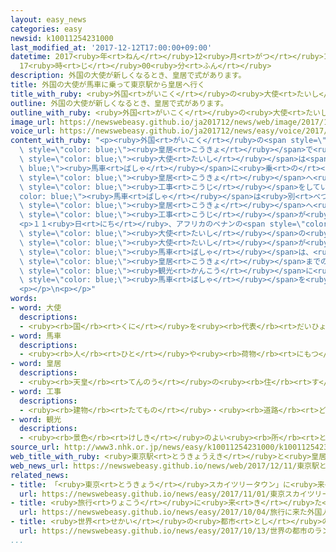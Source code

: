 ```yaml
---
layout: easy_news
categories: easy
newsid: k10011254231000
last_modified_at: '2017-12-12T17:00:00+09:00'
datetime: 2017<ruby>年<rt>ねん</rt></ruby>12<ruby>月<rt>がつ</rt></ruby>12<ruby>日<rt>にち</rt></ruby>
  17<ruby>時<rt>じ</rt></ruby>00<ruby>分<rt>ふん</rt></ruby>
description: 外国の大使が新しくなるとき、皇居で式があります。
title: 外国の大使が馬車に乗って東京駅から皇居へ行く
title_with_ruby: <ruby>外国<rt>がいこく</rt></ruby>の<ruby>大使<rt>たいし</rt></ruby>が<ruby>馬車<rt>ばしゃ</rt></ruby>に<ruby>乗<rt>の</rt></ruby>って<ruby>東京駅<rt>とうきょうえき</rt></ruby>から<ruby>皇居<rt>こうきょ</rt></ruby>へ<ruby>行<rt>い</rt></ruby>く
outline: 外国の大使が新しくなるとき、皇居で式があります。
outline_with_ruby: <ruby>外国<rt>がいこく</rt></ruby>の<ruby>大使<rt>たいし</rt></ruby>が<ruby>新<rt>あたら</rt></ruby>しくなるとき、<ruby>皇居<rt>こうきょ</rt></ruby>で<ruby>式<rt>しき</rt></ruby>があります。
image_url: https://newswebeasy.github.io/ja201712/news/web/image/2017/12/11/K10011254231_1712111205_1712111207_01_02.jpg
voice_url: https://newswebeasy.github.io/ja201712/news/easy/voice/2017/12/12/k10011254231000.mp3
content_with_ruby: "<p><ruby>外国<rt>がいこく</rt></ruby>の<span style=\"color: blue;\"><ruby>大使<rt>たいし</rt></ruby></span>が<ruby>新<rt>あたら</rt></ruby>しくなるとき、<span\
  \ style=\"color: blue;\"><ruby>皇居<rt>こうきょ</rt></ruby></span>で<ruby>式<rt>しき</rt></ruby>があります。<ruby>新<rt>あたら</rt></ruby>しい<span\
  \ style=\"color: blue;\"><ruby>大使<rt>たいし</rt></ruby></span>は<span style=\"color:\
  \ blue;\"><ruby>馬車<rt>ばしゃ</rt></ruby></span>に<ruby>乗<rt>の</rt></ruby>って<ruby>東京駅<rt>とうきょうえき</rt></ruby>から<span\
  \ style=\"color: blue;\"><ruby>皇居<rt>こうきょ</rt></ruby></span>へ<ruby>行<rt>い</rt></ruby>きますが、<ruby>東京駅<rt>とうきょうえき</rt></ruby>の<ruby>周<rt>まわ</rt></ruby>りでは２００７<ruby>年<rt>ねん</rt></ruby>から<span\
  \ style=\"color: blue;\"><ruby>工事<rt>こうじ</rt></ruby></span>をしていました。このため、<span style=\"\
  color: blue;\"><ruby>馬車<rt>ばしゃ</rt></ruby></span>は<ruby>別<rt>べつ</rt></ruby>の<ruby>場所<rt>ばしょ</rt></ruby>から<span\
  \ style=\"color: blue;\"><ruby>皇居<rt>こうきょ</rt></ruby></span>へ<ruby>行<rt>い</rt></ruby>っていましたが、<span\
  \ style=\"color: blue;\"><ruby>工事<rt>こうじ</rt></ruby></span>が<ruby>終<rt>お</rt></ruby>わって、また<ruby>東京駅<rt>とうきょうえき</rt></ruby>から<ruby>行<rt>い</rt></ruby>くことになりました。</p>\n\
  <p>１１<ruby>日<rt>にち</rt></ruby>、アフリカのベナンの<span style=\"color: blue;\"><ruby>大使<rt>たいし</rt></ruby></span>とエジプトの<span\
  \ style=\"color: blue;\"><ruby>大使<rt>たいし</rt></ruby></span>の<ruby>式<rt>しき</rt></ruby>がありました。<span\
  \ style=\"color: blue;\"><ruby>大使<rt>たいし</rt></ruby></span>が<ruby>乗<rt>の</rt></ruby>った<span\
  \ style=\"color: blue;\"><ruby>馬車<rt>ばしゃ</rt></ruby></span>は、<ruby>東京駅<rt>とうきょうえき</rt></ruby>を<ruby>出発<rt>しゅっぱつ</rt></ruby>して<span\
  \ style=\"color: blue;\"><ruby>皇居<rt>こうきょ</rt></ruby></span>までの<ruby>道<rt>みち</rt></ruby>をゆっくり<ruby>走<rt>はし</rt></ruby>りました。<span\
  \ style=\"color: blue;\"><ruby>観光<rt>かんこう</rt></ruby></span>に<ruby>来<rt>き</rt></ruby>ていた<ruby>人<rt>ひと</rt></ruby>などは、<ruby>美<rt>うつく</rt></ruby>しい<span\
  \ style=\"color: blue;\"><ruby>馬車<rt>ばしゃ</rt></ruby></span>を<ruby>見<rt>み</rt></ruby>て<ruby>写真<rt>しゃしん</rt></ruby>を<ruby>撮<rt>と</rt></ruby>ったりしていました。</p>\n\
  <p></p>\n<p></p>"
words:
- word: 大使
  descriptions:
  - <ruby><rb>国</rb><rt>くに</rt></ruby>を<ruby><rb>代表</rb><rt>だいひょう</rt></ruby>して<ruby><rb>外交</rb><rt>がいこう</rt></ruby>の<ruby><rb>仕事</rb><rt>しごと</rt></ruby>をする、<ruby><rb>外交官</rb><rt>がいこうかん</rt></ruby>のいちばん<ruby><rb>上</rb><rt>うえ</rt></ruby>の<ruby><rb>役</rb><rt>やく</rt></ruby>の<ruby><rb>人</rb><rt>ひと</rt></ruby>。
- word: 馬車
  descriptions:
  - <ruby><rb>人</rb><rt>ひと</rt></ruby>や<ruby><rb>荷物</rb><rt>にもつ</rt></ruby>を<ruby><rb>乗</rb><rt>の</rt></ruby>せて、<ruby><rb>馬</rb><rt>うま</rt></ruby>に<ruby><rb>引</rb><rt>ひ</rt></ruby>かせる<ruby><rb>車</rb><rt>くるま</rt></ruby>。
- word: 皇居
  descriptions:
  - <ruby><rb>天皇</rb><rt>てんのう</rt></ruby>の<ruby><rb>住</rb><rt>す</rt></ruby>まい。<ruby><rb>宮城</rb><rt>きゅうじょう</rt></ruby>。
- word: 工事
  descriptions:
  - <ruby><rb>建物</rb><rt>たてもの</rt></ruby>・<ruby><rb>道路</rb><rt>どうろ</rt></ruby>・<ruby><rb>橋</rb><rt>はし</rt></ruby>などを<ruby><rb>造</rb><rt>つく</rt></ruby>ったり、<ruby><rb>直</rb><rt>なお</rt></ruby>したりすること。また、その<ruby><rb>仕事</rb><rt>しごと</rt></ruby>。
- word: 観光
  descriptions:
  - <ruby><rb>景色</rb><rt>けしき</rt></ruby>のよい<ruby><rb>所</rb><rt>ところ</rt></ruby>や<ruby><rb>名所</rb><rt>めいしょ</rt></ruby>などを<ruby><rb>見物</rb><rt>けんぶつ</rt></ruby>して<ruby><rb>回</rb><rt>まわ</rt></ruby>ること。
source_url: http://www3.nhk.or.jp/news/easy/k10011254231000/k10011254231000.html
web_title_with_ruby: <ruby>東京駅<rt>とうきょうえき</rt></ruby>と<ruby>皇居<rt>こうきょ</rt></ruby><ruby>結<rt>むす</rt></ruby>ぶ<ruby>馬車<rt>ばしゃ</rt></ruby><ruby>列<rt>れつ</rt></ruby>が<ruby>復活<rt>ふっかつ</rt></ruby>
web_news_url: https://newswebeasy.github.io/news/web/2017/12/11/東京駅と皇居結ぶ馬車列が復活
related_news:
- title: 「<ruby>東京<rt>とうきょう</rt></ruby>スカイツリータウン」に<ruby>来<rt>き</rt></ruby>た<ruby>人<rt>ひと</rt></ruby>　５<ruby>年<rt>ねん</rt></ruby>５か<ruby>月<rt>げつ</rt></ruby>で２<ruby>億<rt>おく</rt></ruby><ruby>人<rt>にん</rt></ruby>
  url: https://newswebeasy.github.io/news/easy/2017/11/01/東京スカイツリータウンに来た人-5年5か月で2億人
- title: <ruby>旅行<rt>りょこう</rt></ruby>に<ruby>来<rt>き</rt></ruby>た<ruby>外国人<rt>がいこくじん</rt></ruby>が<ruby>東京<rt>とうきょう</rt></ruby>で<ruby>使<rt>つか</rt></ruby>ったお<ruby>金<rt>かね</rt></ruby>が<ruby>少<rt>すく</rt></ruby>なくなる
  url: https://newswebeasy.github.io/news/easy/2017/10/04/旅行に来た外国人が東京で使ったお金が少なくなる
- title: <ruby>世界<rt>せかい</rt></ruby>の<ruby>都市<rt>とし</rt></ruby>のランキング　<ruby>東京<rt>とうきょう</rt></ruby>は<ruby>去年<rt>きょねん</rt></ruby>と<ruby>同<rt>おな</rt></ruby>じ３<ruby>番<rt>ばん</rt></ruby>
  url: https://newswebeasy.github.io/news/easy/2017/10/13/世界の都市のランキング-東京は去年と同じ3番
...
```

